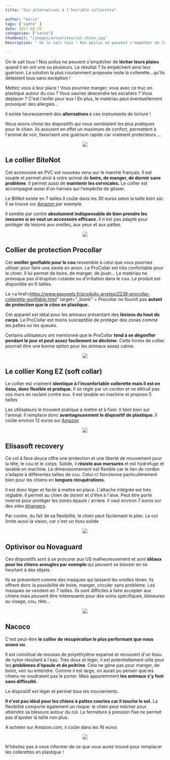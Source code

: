 ```yaml
---
title: "Six alternatives à l'horrible collerette"

author: "marie"
tags: ['santé' ]
date: 2017-08-29
categories: ["santé"]
thumbnail: "/images/actualites/col-chien.jpg"
Description: " On le sait tous ! Nos poilus ne peuvent s'empêcher de lécher leurs plaies quand il en ont une ou plusieurs. Le résultat ? Ils empêchent ainsi leur guérison. La solution la plus couramment proposée reste la collerette...qu'ils détestent tous sans exception !  "

---
```

On le sait tous ! Nos poilus ne peuvent s'empêcher de <b>lécher leurs plaies</b> quand il en ont une ou plusieurs. Le résultat ? Ils empêchent ainsi leur guérison. La solution la plus couramment proposée reste la collerette...qu'ils détestent tous sans exception !

Mettez vous à leur place ! Vous pourriez manger, vous avec ce truc en plastique autour du cou ? Vous sauriez descendre les escaliers ? Vous déplacer ? C'est l'enfer pour eux ! En plus, le matériau peut éventuellement provoquer des allergies...

Il existe heureusement des <b>alternatives </b> à ces instruments de torture !


Nous avons choisi les dispositifs qui nous semblaient les plus pratiques pour le chien. Ils assurent en effet un maximum de confort, permettent à l'animal de voir, favorisent une guérison rapide car vraiment protecteurs....

<p align="center"><img src="/images/actualites/funcolleretrte.jpg" class="img-responsive"></p>




## Le collier BiteNot ##
Cet accessoire en PVC est nouveau venu sur le marché français. Il est souple et permet ainsi à votre animal de <b> boire, de manger, de dormir sans problème</b>. Il permet aussi de <b>maintenir les cervicales.</b> Le collier est accompagné aussi d'un harnais qui l'empêche de glisser.

Le BitNot existe en 7 tailles.Il coûte dans les 30 euros selon la taille bien sûr. Il se trouve sur <a href="http://amzn.to/2wGmaj9" target="_blank" rel="nofollow"> Amazon </a> par exemple.

Il semble par contre <b>absolument indispensable de bien prendre les mesures si on veut un accessoire efficace.</b> Il n'est pas adapté pour protéger de lésions  aux oreilles, aux yeux et aux pattes.

<p align="center"><img src="/images/actualites/bitenots.jpg" class="img-responsive"></p>


## Collier de protection Procollar ##
Cet <b>oreiller gonflable pour le cou</b> ressemble à celui que vous pourriez utiliser pour faire une sieste en avion. Le ProCollar est très confortable pour le chien. Il lui permet de boire, de manger, de jouer... Le matériau ne provoque pas d'éruption cutanée ou d'irritation dans le cou.
Le produit est disponible en 6 tailles.

Le <a href=https://www.easypets.fr/produits-arretes/2238-procollar-collerette-gonflable.html" target="_blank" > Procollar </a> ne fournit pas <b>autant de protection que le cône en plastique.</b>

Cet appareil est idéal pour les animaux présentant des <b>lésions du haut du corps</b>. Le ProCollar est moins susceptible de protéger des zones comme les pattes ou les queues.

Certains utilisateurs ont mentionné que le ProCollar <b>tend à se dégonfler pendant le jour et peut assez facilement se déchirer.</b> Cette forme de collier pourrait être une bonne option pour les animaux assez calme.


<p align="center"><img src="/images/actualites/procllar-chien.jpg" class="img-responsive"></p>





## Le collier Kong EZ (soft collar) ##
Le collier est vraiment <b>identique à l'inconfortable collerette mais il est en tissu, donc flexible et pratique.</b> Il se régle par un cordon et ne détruit pas vos murs en raclant contre eux. Il est lavable en machine et propose 5 tailles


Les utilisateurs le trouvent pratique à mettre et à fixer. Il tient bien sur l'animal. Il remplace donc <b>avantageusement le dispositif de plastique. </b>
Il coûte environ 12 euros sur <a href="http://amzn.to/2xuIZ71" target="_blank" rel="nofollow">Amazon </a>



<p align="center"><img src="/images/actualites/Kong-EZ-Soft1.jpg" class="img-responsive"></p>

## Elisasoft recovery ##
Ce col à face douce offre une protection et une liberté de mouvement pour la tête, le cou et le corps. Solide, il <b>résiste aux morsures </b>et est hydrofuge et lavable en machine. Le dimensionnement est flexible car le lien de cordon s'adapte à différentes tailles de cou. Celui-ci fonctionne particulièrement bien pour les chiens en <b>longues récupérations.</b>

Il est donc léger et facile à mettre en place. L'attache intégrée est très réglable.  Il permet au chien de dormir et d'être à l'aise. Peut être porté inversé pour protéger les zones épaule / arrière. Il vaut environ 7 euros sur des sites <a href="http://www.affordablevet.net/supplies/elizasoft-trimline-recovery-e-collars/" target="_blank" > étrangers </a>

Par contre, du fait de sa flexibilité, le chien peut facilement le plier. Le col limite aussi la vision, car c'est un tissu solide



<p align="center"><img src="/images/actualites/eliza1.jpg" class="img-responsive"></p>







## Optivisor ou Novaguard ##


Ces dispositifs sont à se procurer aux US malheureusement et sont <b>idéaux pour les chiens aveugles par exemple </b>qui peuvent se blesser en se heurtant à des objets.

Ils se présentent comme des masques qui laissent les oreilles libres. Ils offrent donc la possibilité de boire, manger, circuler sans probléme. Les masques se vendent en 7 tailles. Ils sont difficiles à faire accepter aux chiens mais peuvent être intéressants pour des soins spécifiques, blessures au visage, cou, tête...

<p align="center"><img src="/images/actualites/novaguard.jpg" class="img-responsive"></p>

## Nacoco ##



C'est peut-être <b>le collier de récupération le plus performant que nous avons vu</b>.

Il est constitué de mousse de polyéthylène expansé et recouvert d'un tissu de nylon résistant à l'eau. Très doux et léger, il est potentiellement utile pour les <b>problèmes d'épaule et de poitrine</b>. Cela ne géne pas pour  manger, de boire, voir ou entendre. Comme il est large, on aurait pu penser que les chiens ne voudraient pas le porter. Mais apparemment <b>les animaux s'y font sans difficulté.  </b>

Le dispositif est léger et permet tous les mouvements.

<b>Il n'est pas idéal  pour les chiens à pattes courtes car il touche le sol.</b> La flexibilité comporte également un risque: le chien peut mâcher pour atteindre sa blessure autour du col. La fermeture à pression fixe ne permet pas d'ajuster la taille non plus.

A acheter sur Amazon.com, il coûte dans les 16 euros

<p align="center"><img src="/images/actualites/nacoco.jpg" class="img-responsive"></p>

N'hésitez pas à nous informer de ce que vous aurez trouvé pour remplacer les collerettes en plastique !

